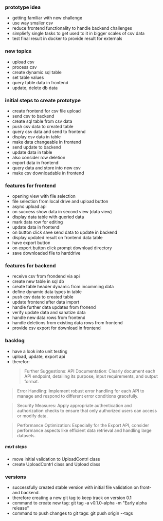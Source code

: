 ### prototype idea

- getting familiar with new challenge
- use way smaller csv
- reduce frontend functionality to handle backend challenges
- simpliefy single tasks to get used to it in bigger scales of csv data
- test final result in docker to provide result for externals

### new topics

- upload csv
- process csv
- create dynamic sql table
- set table values
- query table data in frontend
- update, delete db data

### initial steps to create prototype

- create frontend for csv file upload
- send csv to backend
- create sql table from csv data
- push csv data to created table
- query csv data and send to frontend
- display csv data in table
- make data changeable in frontend
- send update to backend
- update data in table
- also consider row deletion
- export data in frontend
- query data and store into new csv
- make csv downloadable in frontend

### features for frontend

- opening view with file selection
- file selection from local drive and upload button
- async upload api
- on success show data in second view (data view)
- display data table with queried data
- mark data row for editing
- update data in frontend
- on button click save send data to update in backend
- display updated result on frontend data table
- have export button
- on export button click prompt download directory
- save downloaded file to harddrive

### features for backend

- receive csv from frondend via api
- create new table in sql db
- create table header dynamic from incomming data
- define dynamic data types in table
- push csv data to created table
- update frontend after data import
- handle further data updates from fronend
- verify update data and sanatize data
- handle new data rows from frontend
- handle deletions from existing data rows from frontend
- provide csv export for download in frontend

### backlog

- have a look into unit testing
- upload, update, export api
- therefor:
  > Further Suggestions:
  > API Documentation: Clearly document each API endpoint, detailing its purpose, input requirements, and output format.

> Error Handling: Implement robust error handling for each API to manage and respond to different error conditions gracefully.

> Security Measures: Apply appropriate authentication and authorization checks to ensure that only authorized users can access or modify data.

> Performance Optimization: Especially for the Export API, consider performance aspects like efficient data retrieval and handling large datasets.

##### next steps

- move initial validation to UploadContrl class
- create UploadContrl class and Upload class

### versions

- successfully created stable version with initial file validation on front- and backend.
- therefore creating a new git tag to keep track on version 0.1
- command to create new tag: git tag -a v0.1.0-alpha -m "Early alpha release"
- command to push changes to git tags: git push origin --tags

